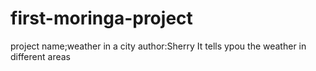 # first-moringa-project
project name;weather in a city
author:Sherry
It tells ypou the weather in different areas
